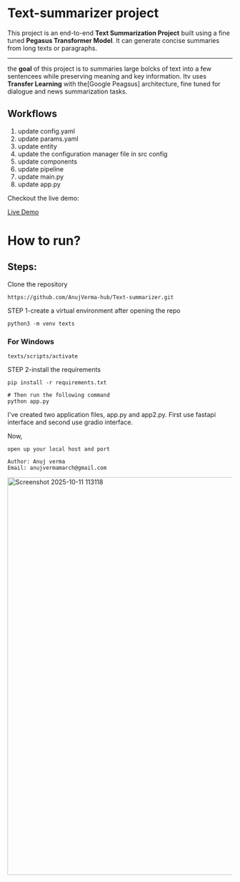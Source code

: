 # Text-summarizer project

This project is an end-to-end **Text Summarization Project** built using a fine tuned **Pegasus Transformer Model**.
It can generate concise summaries from long texts or paragraphs.

---

the **goal** of this project is to summaries large bolcks of text into a few sentencees while preserving meaning and key information.
Itv uses **Transfer Learning** with the[Google Peagsus] architecture, fine tuned for dialogue and news summarization tasks.

## Workflows

1. update config.yaml
2. update params.yaml
3. update entity
4. update the configuration manager file in src config
5. update components
6. update pipeline
7. update main.py
8. update app.py

Checkout the live demo:

[Live Demo](https://huggingface.co/spaces/Anuj-Verma/Text-summarizer-demo)



# How to run?

## Steps:

Clone the repository

```
https://github.com/AnujVerma-hub/Text-summarizer.git
```


STEP 1-create a virtual environment after opening the repo 

```
python3 -m venv texts
```
### For Windows

```
texts/scripts/activate
```



STEP 2-install the requirements

```
pip install -r requirements.txt
```
```
# Then run the following command
python app.py
```

I've created two application files, app.py and app2.py.
First use fastapi interface
and second use gradio interface.


Now,

```
open up your local host and port
```

```
Author: Anuj verma
Email: anujvermamarch@gmail.com
```




<img width="1875" height="891" alt="Screenshot 2025-10-11 113118" src="https://github.com/user-attachments/assets/7af26102-9dd3-499e-8ffa-ee8c03f694f7" />













